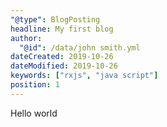 ```yaml
---
"@type": BlogPosting
headline: My first blog
author:
  "@id": /data/john smith.yml
dateCreated: 2019-10-26
dateModified: 2019-10-26
keywords: ["rxjs", "java script"]
position: 1
---
```


Hello world